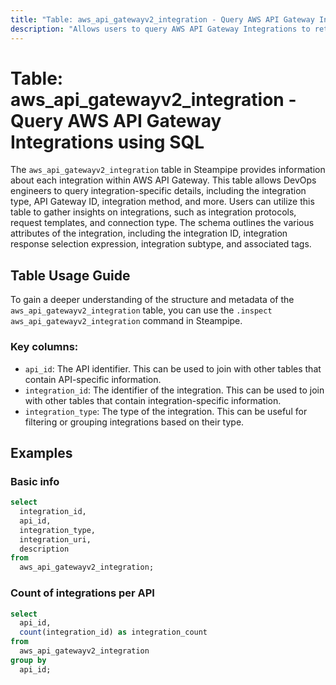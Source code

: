 ```yaml
---
title: "Table: aws_api_gatewayv2_integration - Query AWS API Gateway Integrations using SQL"
description: "Allows users to query AWS API Gateway Integrations to retrieve detailed information about each integration within the API Gateway."
---
```


# Table: aws_api_gatewayv2_integration - Query AWS API Gateway Integrations using SQL

The `aws_api_gatewayv2_integration` table in Steampipe provides information about each integration within AWS API Gateway. This table allows DevOps engineers to query integration-specific details, including the integration type, API Gateway ID, integration method, and more. Users can utilize this table to gather insights on integrations, such as integration protocols, request templates, and connection type. The schema outlines the various attributes of the integration, including the integration ID, integration response selection expression, integration subtype, and associated tags.

## Table Usage Guide

To gain a deeper understanding of the structure and metadata of the `aws_api_gatewayv2_integration` table, you can use the `.inspect aws_api_gatewayv2_integration` command in Steampipe.

### Key columns:

- `api_id`: The API identifier. This can be used to join with other tables that contain API-specific information.
- `integration_id`: The identifier of the integration. This can be used to join with other tables that contain integration-specific information.
- `integration_type`: The type of the integration. This can be useful for filtering or grouping integrations based on their type.

## Examples

### Basic info

```sql
select
  integration_id,
  api_id,
  integration_type,
  integration_uri,
  description
from
  aws_api_gatewayv2_integration;
```

### Count of integrations per API

```sql
select 
  api_id,
  count(integration_id) as integration_count
from 
  aws_api_gatewayv2_integration
group by
  api_id;
```
